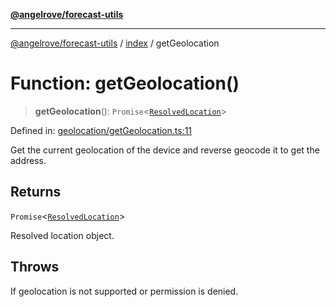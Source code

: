 [**@angelrove/forecast-utils**](../../README.md)

***

[@angelrove/forecast-utils](../../README.md) / [index](../README.md) / getGeolocation

# Function: getGeolocation()

> **getGeolocation**(): `Promise`\<[`ResolvedLocation`](../../Geolocation/type-aliases/ResolvedLocation.md)\>

Defined in: [geolocation/getGeolocation.ts:11](https://github.com/angelrove/forecast-utils/blob/70e10e7c60236c7ed7f338eae21c685612803c30/src/geolocation/getGeolocation.ts#L11)

Get the current geolocation of the device and reverse geocode it to get the address.

## Returns

`Promise`\<[`ResolvedLocation`](../../Geolocation/type-aliases/ResolvedLocation.md)\>

Resolved location object.

## Throws

If geolocation is not supported or permission is denied.
